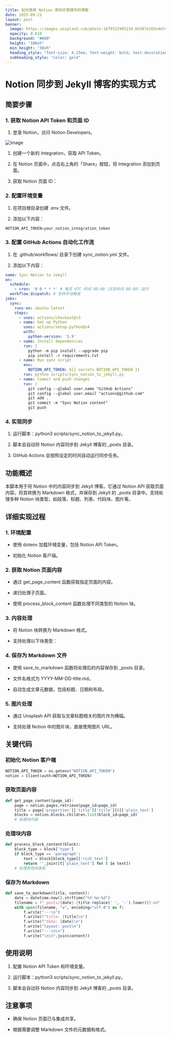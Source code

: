 ```yaml
---
title: 如何使用 Notion 来同步管理你的博客
date: 2025-09-21
layout: post
banner:
  image: https://images.unsplash.com/photo-1679312995134-bb397e265e4d?crop=entropy&cs=tinysrgb&fit=max&fm=jpg&ixid=M3w2OTIwMzJ8MHwxfHJhbmRvbXx8fHx8fHx8fDE3NTg0OTMwODh8&ixlib=rb-4.1.0&q=80&w=1080
  opacity: 0.618
  background: "#000"
  height: "100vh"
  min_height: "38vh"
  heading_style: "font-size: 4.25em; font-weight: bold; text-decoration: underline"
  subheading_style: "color: gold"
---
```


# Notion 同步到 Jekyll 博客的实现方式

## 简要步骤

### 1. 获取 Notion API Token 和页面 ID

1. 登录 Notion，访问 Notion Developers。

![image](https://prod-files-secure.s3.us-west-2.amazonaws.com/a7a0cc5a-89b9-4cda-8686-1fba0ca52f40/d19c1afe-dea5-4312-9333-786b0ba83054/image.png?X-Amz-Algorithm=AWS4-HMAC-SHA256&X-Amz-Content-Sha256=UNSIGNED-PAYLOAD&X-Amz-Credential=ASIAZI2LB4663JOOBVRQ%2F20250921%2Fus-west-2%2Fs3%2Faws4_request&X-Amz-Date=20250921T221807Z&X-Amz-Expires=3600&X-Amz-Security-Token=IQoJb3JpZ2luX2VjEJP%2F%2F%2F%2F%2F%2F%2F%2F%2F%2FwEaCXVzLXdlc3QtMiJIMEYCIQDBENWVkEVidf%2Fn6FCLjWnzGOimrGg8TdYcWpVKghUunAIhAJ4MzmiiFzFe17THfzu52MM%2F49yEdJf9XME78TS6xybtKv8DCBwQABoMNjM3NDIzMTgzODA1IgzxAf2%2FV6q%2F3fBjeI0q3AOKEarPS9HelcFyQ3eun72ChkSZpABDX5gPIc6quJFBF4w6txdV9FR2IPBrhm60CeYBoYmBXiEfqryAo3MbURDYsMJj8CnMbpLoA5ebiqkrqg79%2Foe60duOildJBGR8zMXUS6xGxD4tX3FTmZSiPAxQFGLQ5MJYvmuVtv7t7gqSK9pljqNIEhnr7Oa2gvW8n1eCuJJBUnQjl%2BPA%2BYF1xXQvhnENn%2FIylsSnZrLEFErWig1c6rlVlF0u4RroTTA82gIBoFRwpV6HcLbeu7%2FdGL6cZlRojT89DKJjB4SGrTMZN83r9aQhZgvkn0Z5ecm8cUUjdphFDRaSJ7EKvhitCPFl3%2BqVKAdyXoScFgZ%2FHZ64cD8O9Uf5%2F4M%2BACVBd16Ec4kQSDem4TsPWIfmjYgd73qWF01RQR2znrU01ZZ1Z5P8mSIB%2F2zYct5jv6qPgMj8RXEpkVx4f6Z4MZ%2B3X48pXQbBlSHu%2FVPP23VOrUm8b18W6LqzFVuonFAbtL8Jou6p52njgsfYCDy3Jo9rL6Uag8x2L1zSH5RfRA8lpTTWhtkOBymUGJdYsq6pj2H0nN07aWxchn1X13Nfo7aeCwa%2FgyKFd70nlN1Qt49qTOV12%2FfpbL9D3GbaPqHow0BfETCuh8HGBjqkAZccQYdT4%2FLcq3L9LacTf3kdhhgWphT1tf%2Fx5JxWB8JfCTnYqID3t%2FQMmRtsmc2nC73rvQBTLi%2BwOrGJ%2FO3TdUwawDNJZmJi5i1dE0v2ryq8e3gXZWqQxBXyFgBkbiZr%2BLuxpUlm3tS5tbQvD%2BTQAPqc%2FWlchOdXN9Ubza8nv8hosGRDGri0ZeNnwB1kFCykHIWrGBUnM2WVOUIyW7S%2BklCh4stb&X-Amz-Signature=0fb48f2a1e1cf703f37aaa3dfae9fede2bc3eed6b0075e700b97fc04239e7d68&X-Amz-SignedHeaders=host&x-amz-checksum-mode=ENABLED&x-id=GetObject)

1. 创建一个新的 Integration，获取 API Token。

1. 在 Notion 页面中，点击右上角的「Share」按钮，将 Integration 添加到页面。

1. 获取 Notion 页面 ID：


### 2. 配置环境变量

1. 在项目根目录创建 .env 文件。

1. 添加以下内容：

```javascript
NOTION_API_TOKEN=your_notion_integration_token
```

### 3. 配置 GitHub Actions 自动化工作流

1. 在 .github/workflows/ 目录下创建 sync_notion.yml 文件。

1. 添加以下内容：

```yaml
name: Sync Notion to Jekyll
on:
  schedule:
    - cron: '0 0 * * *' # 每天 UTC 时间 00:00（北京时间 08:00）运行
  workflow_dispatch: # 支持手动触发
jobs:
  sync:
    runs-on: ubuntu-latest
    steps:
      - uses: actions/checkout@v3
      - name: Set up Python
        uses: actions/setup-python@v4
        with:
          python-version: '3.9'
      - name: Install dependencies
        run: |
          python -m pip install --upgrade pip
          pip install -r requirements.txt
      - name: Run sync script
        env:
          NOTION_API_TOKEN: ${{ secrets.NOTION_API_TOKEN }}
        run: python scripts/sync_notion_to_jekyll.py
      - name: Commit and push changes
        run: |
          git config --global user.name "GitHub Actions"
          git config --global user.email "actions@github.com"
          git add .
          git commit -m "Sync Notion content"
          git push
```

### 4. 实现同步

1. 运行脚本：python3 scripts/sync_notion_to_jekyll.py。

1. 脚本会自动将 Notion 内容同步到 Jekyll 博客的 _posts 目录。

1. GitHub Actions 会按照设定的时间自动运行同步任务。

## 功能概述

本脚本用于将 Notion 中的内容同步到 Jekyll 博客。它通过 Notion API 获取页面内容，将其转换为 Markdown 格式，并保存到 Jekyll 的 _posts 目录中。支持处理多种 Notion 块类型，如段落、标题、列表、代码块、图片等。

## 详细实现过程

### 1. 环境配置

- 使用 dotenv 加载环境变量，包括 Notion API Token。

- 初始化 Notion 客户端。

### 2. 获取 Notion 页面内容

- 通过 get_page_content 函数获取指定页面的内容。

- 递归处理子页面。

- 使用 process_block_content 函数处理不同类型的 Notion 块。

### 3. 内容处理

- 将 Notion 块转换为 Markdown 格式。

- 支持处理以下块类型：


### 4. 保存为 Markdown 文件

- 使用 save_to_markdown 函数将处理后的内容保存到 _posts 目录。

- 文件名格式为 YYYY-MM-DD-title.md。

- 自动生成文章元数据，包括标题、日期和布局。

### 5. 图片处理

- 通过 Unsplash API 获取与文章标题相关的图片作为横幅。

- 支持处理 Notion 中的图片块，直接使用图片 URL。

## 关键代码

### 初始化 Notion 客户端

```python
NOTION_API_TOKEN = os.getenv("NOTION_API_TOKEN")
notion = Client(auth=NOTION_API_TOKEN)
```

### 获取页面内容

```python
def get_page_content(page_id):
    page = notion.pages.retrieve(page_id=page_id)
    title = page['properties']['title']['title'][0]['plain_text']
    blocks = notion.blocks.children.list(block_id=page_id)
    # 处理块内容
```

### 处理块内容

```python
def process_block_content(block):
    block_type = block['type']
    if block_type == 'paragraph':
        text = block[block_type]['rich_text']
        return ''.join([t['plain_text'] for t in text])
    # 处理其他块类型
```

### 保存为 Markdown

```python
def save_to_markdown(title, content):
    date = datetime.now().strftime("%Y-%m-%d")
    filename = f"_posts/{date}-{title.replace(' ', '-').lower()}.md"
    with open(filename, "w", encoding="utf-8") as f:
        f.write("---\n")
        f.write(f"title: {title}\n")
        f.write(f"date: {date}\n")
        f.write("layout: post\n")
        f.write("---\n\n")
        f.write("\n\n".join(content))
```

## 使用说明

1. 配置 Notion API Token 和环境变量。

1. 运行脚本：python3 scripts/sync_notion_to_jekyll.py。

1. 脚本会自动将 Notion 内容同步到 Jekyll 博客的 _posts 目录。

## 注意事项

- 确保 Notion 页面已与集成共享。

- 根据需要调整 Markdown 文件的元数据和格式。